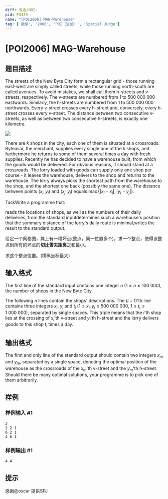 ```yaml
---
diff: 省选/NOI-
pid: P3439
name: "[POI2006] MAG-Warehouse"
tag: ['数学', '2006', 'POI（波兰）', 'Special Judge']
---
```

# [POI2006] MAG-Warehouse
## 题目描述

The streets of the New Byte City form a rectangular grid - those running east-west are simply called streets, while those running north-south are called avenues. To avoid mistakes, we shall call them h-streets and v-streets, respectively. The v-streets are numbered from $1$ to $500\ 000\ 000$ eastwards. Similarly, the h-streets are numbered from $1$ to $500\ 000\ 000$ northwards. Every v-street crosses every h-street and, conversely, every h-street crosses every v-street. The distance between two consecutive v-streets, as well as between two consecutive h-streets, is exactly one kilometre.

 ![](https://cdn.luogu.com.cn/upload/pic/6964.png) 

There are $k$ shops in the city, each one of them is situated at a crossroads. Byteasar, the merchant, supplies every single one of the $k$ shops, and furthermore he returns to some of them several times a day with fresh supplies. Recently he has decided to have a warehouse built, from which the goods would be delivered. For obvious reasons, it should stand at a crossroads. The lorry loaded with goods can supply only one shop per course - it leaves the warehouse, delivers to the shop and returns to the warehouse. The lorry always picks the shortest path from the warehouse to the shop, and the shortest one back (possibly the same one). The distance between points $(x_i, y_i)$ and $(x_j, y_j)$ equals $\max \{ |x_i - x_j|, |y_i - y_j| \}$.

TaskWrite a programme that:

reads the locations of shops, as well as the numbers of their daily deliveries, from the standard inputdetermines such a warehouse's position that the summary distance of the lorry's daily route is minimal,writes the result to the standard output.

给定一个网格图，其上有一堆坏点(整点，同一位置多个)，求一个整点，使得该整点到所有的坏点的**切比雪夫距离**之和最小。

求这个整点位置。(横纵坐标最大)

## 输入格式

The first line of the standard input contains one integer $n$ ($1 \le n \le 100\ 000$), the number of shops in the New Byte City.

The following $n$ lines contain the shops' descriptions. The $(i+1)$'th line contains three integers $x_i$, $y_i$ and $t_i$ ($1 \le x_i, y_i \le 500\ 000\ 000$, $1 \le t_i \le 1\ 000\ 000$), separated by single spaces. This triple means that the $i$'th shop lies at the crossing of $x_i$'th v-street and $y_i$'th h-street and the lorry delivers goods to this shop $t_i$ times a day.

## 输出格式

The first and only line of the standard output should contain two integers $x_m$ and $y_m$, separated by a single space, denoting the optimal position of the warehouse as the crossroads of the $x_m$'th v-street and the $y_m$'th h-street. Should there be many optimal solutions, your programme is to pick one of them arbitrarily.

## 样例

### 样例输入 #1
```
3
2 2 1
6 2 1
4 6 1
```
### 样例输出 #1
```
4 4
```
## 提示

感谢@oscar 提供SPJ

